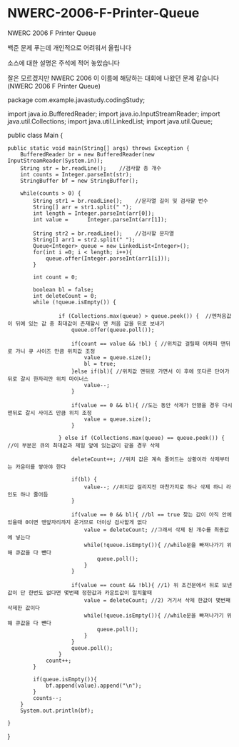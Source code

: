 # NWERC-2006-F-Printer-Queue
NWERC 2006 F Printer Queue

백준 문제 푸는데 개인적으로 어려워서 올립니다

소스에 대한 설명은 주석에 적어 놓았습니다

잘은 모르겠지만 NWERC 2006 이 이름에 해당하는 대회에 나왔던 문제 같습니다(NWERC 2006 F Printer Queue)

package com.example.javastudy.codingStudy;

import java.io.BufferedReader;
import java.io.InputStreamReader;
import java.util.Collections;
import java.util.LinkedList;
import java.util.Queue;

public class Main {

    public static void main(String[] args) throws Exception {
        BufferedReader br = new BufferedReader(new InputStreamReader(System.in));
        String str = br.readLine();    //검사할 총 개수
        int counts = Integer.parseInt(str);
        StringBuffer bf = new StringBuffer();

        while(counts > 0) {
            String str1 = br.readLine();    //문자열 길이 및 검사할 번수
            String[] arr = str1.split(" ");
            int length = Integer.parseInt(arr[0]);
            int value =      Integer.parseInt(arr[1]);

            String str2 = br.readLine();    //검사할 문자열
            String[] arr1 = str2.split(" ");
            Queue<Integer> queue = new LinkedList<Integer>();
            for(int i =0; i < length; i++){
                queue.offer(Integer.parseInt(arr1[i]));
            }

            int count = 0;

            boolean bl = false;
            int deleteCount = 0;
            while (!queue.isEmpty()) {

                    if (Collections.max(queue) > queue.peek()) {  //멘처음값이 뒤에 있는 값 중 최대값이 존재할시 맨 처음 값을 뒤로 보내기
                        queue.offer(queue.poll());

                        if(count == value && !bl) { //위치값 걸릴때 어차피 맨뒤로 가니 큐 사이즈 만큼 위치값 조정
                            value = queue.size();
                            bl = true;
                        }else if(bl){ //위치값 맨뒤로 가면서 이 후에 또다른 단어가 뒤로 갈시 한자리만 위치 마이너스
                            value--;
                        }

                        if(value == 0 && bl){ //도는 동안 삭제가 안됐을 경우 다시 맨뒤로 갈시 사이즈 만큼 위치 조정
                            value = queue.size();
                        }

                    } else if (Collections.max(queue) == queue.peek()) { //이 부분은 큐의 최대값과 제일 앞에 있는값이 같을 경우 삭제

                        deleteCount++; //위치 값은 계속 줄어드는 상황이라 삭제부터는 카운터를 쌓아야 한다

                        if(bl) {
                            value--; //위치값 걸리지전 마찬가지로 하나 삭제 하니 라인도 하나 줄어듬
                        }

                        if(value == 0 && bl){ //bl == true 찾는 값이 아직 안에 있을때 0이면 맨앞자리까지 온거므로 더이상 검사할게 없다
                            value = deleteCount; //그래서 삭제 된 개수를 최종값에 넣는다
                            while(!queue.isEmpty()){ //while문을 빠져나가기 위해 큐값을 다 뺸다
                                queue.poll();
                            }
                        }

                        if(value == count && !bl){ //1) 위 조건문에서 뒤로 보낸값이 단 한번도 없다면 몇번쨰 정한값과 카운트값이 일치핢때
                            value = deleteCount; //2) 거기서 삭제 한값이 몇번째 삭제한 값이다
                            while(!queue.isEmpty()){ //while문을 빠져나가기 위해 큐값을 다 뺸다
                                queue.poll();
                            }
                        }
                        queue.poll();
                    }
                count++;
            }

            if(queue.isEmpty()){
                bf.append(value).append("\n");
            }
            counts--;
        }
        System.out.println(bf);

    }
}
